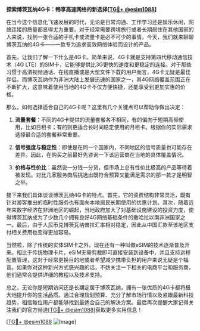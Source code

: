 **探索博茨瓦纳4G卡：畅享高速网络的新选择[[TG💪+ @esim1088](https://t.me/s/esim1088)]**

在当今这个信息化飞速发展的时代，无论是日常沟通、工作学习还是娱乐休闲，网络连接的质量都显得尤为重要。对于经常需要跨境旅行或者长期居住在其他国家的人来说，找到一张合适的手机卡或流量卡是必不可少的事情。今天，我们就来聊聊博茨瓦纳的4G卡——一款专为追求高效网络体验而设计的产品。

首先，让我们了解一下什么是4G卡。简单来说，4G卡就是支持第四代移动通信技术（4G LTE）的SIM卡，它能够提供比3G更快的速度和更稳定的连接。对于那些习惯于高清视频通话、在线直播或是大型文件下载的用户而言，4G卡无疑是最佳伴侣。而博茨瓦纳作为非洲大陆上发展迅速的国家之一，其4G网络覆盖范围正在不断扩大，这意味着使用当地的4G卡不仅方便快捷，还能享受到更加实惠的价格。

那么，如何选择适合自己的4G卡呢？这里有几个关键点可以帮助你做出决定：

1. **流量套餐**：不同的4G卡提供的流量套餐各不相同，有的偏向于短期高频使用，比如日租卡；有的则更适合长时间稳定使用的月租卡。根据你的实际需求选择最合适的套餐非常重要。
   
2. **信号强度与稳定性**：即使是在同一个国家内，不同地区的信号质量也可能存在差异。因此，在购买之前最好先咨询一下该运营商在当地的具体覆盖情况。

3. **价格与性价比**：虽然说一分钱一分货，但市场上总有性价比极高的产品等待着被发现。对比几家服务商后挑选出既符合预算又能满足需求的那一款才是明智之举。

接下来我们具体谈谈博茨瓦纳4G卡的特点。首先，它的资费结构非常灵活，既有针对游客推出的临时性服务也有面向本地居民长期使用的优惠计划。其次，随着近年来数字经济在非洲地区的崛起，当地政府加大了对基础设施建设的投资力度，使得博茨瓦纳成为了少数几个拥有良好4G网络基础条件的撒哈拉以南非洲国家之一。最后，由于人民币兑博茨瓦纳普拉汇率相对稳定，因此从中国汇款至该地区支付相关费用也变得更加容易。

当然啦，除了传统的实体SIM卡之外，现在还有一种叫做eSIM的技术逐渐普及开来。相比于传统物理卡片，eSIM无需剪裁即可直接安装到设备中，并且支持远程配置管理，这对于经常更换目的地或者希望减少携带负担的用户来说无疑是个福音。如果你对这种新兴方式感兴趣的话，不妨关注一下相关的电商平台和服务商，他们通常会提供详细的教程以及技术支持。

总之，无论你是短期访问还是长期定居于博茨瓦纳，拥有一张优质的4G卡都将极大地提升你的生活品质。通过合理规划预算、充分了解市场行情以及紧跟最新科技趋势，相信每位用户都能够找到最适合自己的解决方案。最后再次提醒大家记得关注我们的官方频道[[TG💪+ @esim1088](https://t.me/s/esim1088)]获取更多实用信息！

[[TG💪+ @esim1088](https://t.me/s/esim1088) ![Image](https://i.postimg.cc/4NQfJmqS/Snipaste-2025-05-13-00-14-12.png)]